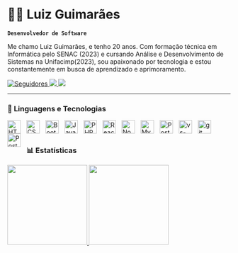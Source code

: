 # 👨‍💻 Luiz Guimarães
**`Desenvolvedor de Software`**

Me chamo Luiz Guimarães, e tenho 20 anos.
Com formação técnica em Informática pelo SENAC (2023) e cursando Análise e Desenvolvimento de Sistemas na Unifacimp(2023), sou apaixonado por tecnologia e estou constantemente em busca de aprendizado e aprimoramento.

<p align="left">
  <!-- <a href="https://github.com/luizfelipe-developer?tab=repositories&sort=stargazers">
        <img 
            alt="Total de estrelas" 
            title="Total de estrelas GitHub" 
            src="https://custom-icon-badges.demolab.com/github/stars/luizfelipe-developer?color=%23E1AD0E&style=for-the-badge&labelColor=C79600&logo=star&label=estrelas"
        /> -->
    </a>
    <a href="https://github.com/luizfelipe-developer?tab=followers">
        <img 
            alt="Seguidores" 
            title="Me siga no GitHub" 
            src="https://custom-icon-badges.demolab.com/github/followers/luizfelipe-developer?color=236ad3&labelColor=1155ba&style=for-the-badge&logo=github&label=Seguidores&logoColor=white"
        />
    </a>
    <a href="https://www.linkedin.com/in/luizfelipe-dev" target="_blank">
        <img src="https://img.shields.io/badge/-LinkedIn-%230077B5?style=for-the-badge&logo=linkedin&logoColor=white" target="_blank">
    </a> 
    <a href = "mailto:felipe-developer@outlook.com"><img src="https://img.shields.io/badge/-email-%23333?style=for-the-badge&logo=gmail&logoColor=white" target="_blank">
    </a>
</p>

- - -
### 🤖 Linguagens e Tecnologias
<img align="left" width="30px" alt="HTML" title="HTML" style="padding-right:10px" src="https://cdn.jsdelivr.net/gh/devicons/devicon@latest/icons/html5/html5-original.svg" />

<img align="left" width="30px" alt="CSS" title="CSS" style="padding-right:10px" src="https://cdn.jsdelivr.net/gh/devicons/devicon@latest/icons/css3/css3-original.svg"/>

<img align="left" width="30px" alt="Bootstrap" title="bootstrap" style="padding-right:10px" src="https://cdn.jsdelivr.net/gh/devicons/devicon@latest/icons/bootstrap/bootstrap-original.svg" />


<img align="left" width="30px" alt="Javascript" title="Javascript" style="padding-right:10px" src="https://cdn.jsdelivr.net/gh/devicons/devicon@latest/icons/javascript/javascript-original.svg" />

<img align="left" width="30px" alt="PHP" title="PHP" style="padding-right:10px" src="https://cdn.jsdelivr.net/gh/devicons/devicon@latest/icons/php/php-original.svg" />

<img align="left" width="30px" alt="ReactJS" title="react" style="padding-right:10px" src="https://cdn.jsdelivr.net/gh/devicons/devicon@latest/icons/react/react-original.svg" />

<img align="left" width="30px" alt="NodeJS" title="nodeJS" style="padding-right:10px" src="https://cdn.jsdelivr.net/gh/devicons/devicon@latest/icons/nodejs/nodejs-original-wordmark.svg" />


<img align="left" width="30px" alt="MySQL" title="MySQL" style="padding-right:10px" src="https://cdn.jsdelivr.net/gh/devicons/devicon@latest/icons/mysql/mysql-original.svg" />

<img align="left" width="30px" alt="PostgreSQL" title="PostgreSQL" style="padding-right:10px" src="https://cdn.jsdelivr.net/gh/devicons/devicon@latest/icons/postgresql/postgresql-original.svg" />

<img align="left" width="30px" alt="vs-Code" title="VSCode" style="padding-right:10px" src="https://cdn.jsdelivr.net/gh/devicons/devicon@latest/icons/vscode/vscode-original.svg" />

<img align="left" width="30px" alt="git" title="Git" style="padding-right:10px" src="https://cdn.jsdelivr.net/gh/devicons/devicon@latest/icons/git/git-original.svg" />

<img align="left" width="30px" alt="Postman" title="Postman" style="padding-right:10px" src="https://cdn.jsdelivr.net/gh/devicons/devicon@latest/icons/postman/postman-original.svg" />

<br/>
<br/>

### 📊 Estatísticas

<div>
    <a href ="https://github.com/luizfelipe-developer">
    <img height="180em" src="https://github-readme-stats.vercel.app/api?username=luizfelipe-developer&show_icons=true&theme=tokyonight&include_all_commits=true&count_private=true"/>
    <img height="180em" src="https://github-readme-stats.vercel.app/api/top-langs/?username=luizfelipe-developer&layout=compact&langs_count=16&theme=tokyonight" />
</div>
